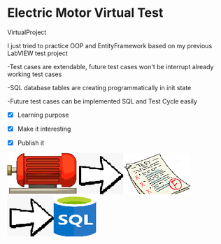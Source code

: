 # Electric Motor Virtual Test 
VirtualProject

I just tried to practice OOP and EntityFramework based on my previous LabVIEW test project 

-Test cases are extendable, future test cases won't be interrupt already working test cases

-SQL database tables are creating programmatically in init state 

-Future test cases can be implemented SQL and Test Cycle easily
- [x] Learning purpose
- [x] Make it interesting
- [x] Publish it




![](/Images/ElectricMotorImage.jpg)![](/Images/RightArrow.png)![](/Images/Test.png)![](/Images/RightArrow.png)![](/Images/SQ.png)

